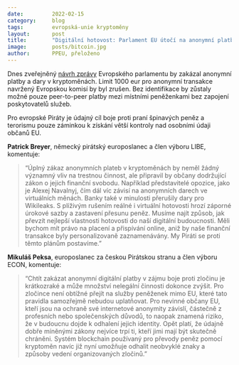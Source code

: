 ```yaml
---
date:         2022-02-15
category:     blog
tags:         evropská-unie kryptoměny
layout:       post
title:        "Digitální hotovost: Parlament EU útočí na anonymní platby v kryptoměnách"
image:        posts/bitcoin.jpg
author:       PPEU, přeloženo
---
```


Dnes zveřejněný [návrh zprávy](https://www.europarl.europa.eu/doceo/document/CJ12-PR-704888_EN.pdf) Evropského parlamentu by zakázal anonymní platby a dary v kryptoměnách. Limit 1000 eur pro anonymní transakce navržený Evropskou komisí by byl zrušen. Bez identifikace by zůstaly možné pouze peer-to-peer platby mezi místními peněženkami bez zapojení poskytovatelů služeb.

Pro evropské Piráty je údajný cíl boje proti praní špinavých peněz a terorismu pouze záminkou k získání větší kontroly nad osobními údaji občanů EU.

**Patrick Breyer**, německý pirátský europoslanec a člen výboru LIBE, komentuje:

> “Úplný zákaz anonymních plateb v kryptoměnách by neměl žádný významný vliv na trestnou činnost, ale připravil by občany dodržující zákon o jejich finanční svobodu. Například představitelé opozice, jako je Alexej Navalnyj, čím dál víc závisí na anonymních darech ve virtuálních měnách. Banky také v minulosti přerušily dary pro Wikileaks. S plíživým rušením reálné i virtuální hotovosti hrozí záporné úrokové sazby a zastavení přesunu peněz. Musíme najít způsob, jak převzít nejlepší vlastnosti hotovosti do naší digitální budoucnosti. Měli bychom mít právo na placení a přispívání online, aniž by naše finanční transakce byly personalizovaně zaznamenávány. My Piráti se proti těmto plánům postavíme.”

**Mikuláš Peksa**, europoslanec za českou Pirátskou stranu a člen výboru ECON, komentuje:

> “Chtít zakázat anonymní digitální platby v zájmu boje proti zločinu je krátkozraké a může množství nelegální činnosti dokonce zvýšit. Pro zločince není obtížné přejít na služby peněženek mimo EU, které tato pravidla samozřejmě nebudou uplatňovat. Pro nevinné občany EU, kteří jsou na ochraně své internetové anonymity závislí, částečně z profesních nebo společenských důvodů, to naopak znamená riziko, že v budoucnu dojde k odhalení jejich identity. Opět platí, že údajně dobře míněnými zákony nejvíce trpí ti, kteří jimi mají být skutečně chráněni. Systém blockchain používaný pro převody peněz pomocí kryptoměn navíc již nyní umožňuje odhalit neobvyklé znaky a způsoby vedení organizovaných zločinů.”
 
